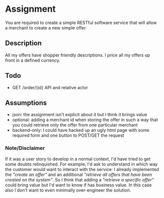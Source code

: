 # Assignment 
You are required to create a simple RESTful software service that will allow a merchant to create a new simple offer.

## Description
All my offers have shopper friendly descriptions. I price all my offers up front in a defined currency.

## Todo
- GET /order/{id} API and relative actor 

## Assumptions
- json: the assignment isn't explicit about it but I think it brings value
- optional: adding a merchant id when storing the offer in such a way that you could retrieve only the offer from one particular merchant
- backend-only: I could have hacked up an ugly html page with some required form and one button to POST/GET the request

### Note/Disclaimer
If it was a user story to develop in a normal context, I'd have tried to get some doubts relinquished.
For example, I'd ask to understand in which way the customer would want to interact with the service:
I already implemented the _"create an offer"_ and an additional _"retrieve all offers that have been created on the system"_. 
So I think that adding a _"retrieve a specific offer"_ could bring value but I'd want to know if has business value.
In this case also I don't want to even minimally over-engineer the solution.
